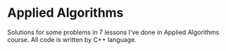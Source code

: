 # Applied Algorithms
Solutions for some problems in 7 lessons I've done in Applied Algorithms course. All code is written by C++ language.
